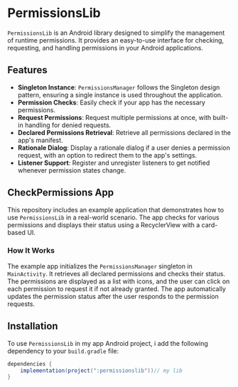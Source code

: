 # PermissionsLib

`PermissionsLib` is an Android library designed to simplify the management of runtime permissions. It provides an easy-to-use interface for checking, requesting, and handling permissions in your Android applications.

## Features

- **Singleton Instance**: `PermissionsManager` follows the Singleton design pattern, ensuring a single instance is used throughout the application.
- **Permission Checks**: Easily check if your app has the necessary permissions.
- **Request Permissions**: Request multiple permissions at once, with built-in handling for denied requests.
- **Declared Permissions Retrieval**: Retrieve all permissions declared in the app's manifest.
- **Rationale Dialog**: Display a rationale dialog if a user denies a permission request, with an option to redirect them to the app's settings.
- **Listener Support**: Register and unregister listeners to get notified whenever permission states change.

## CheckPermissions App

This repository includes an example application that demonstrates how to use `PermissionsLib` in a real-world scenario.
The app checks for various permissions and displays their status using a RecyclerView with a card-based UI.

### How It Works

The example app initializes the `PermissionsManager` singleton in `MainActivity`.
It retrieves all declared permissions and checks their status.
The permissions are displayed as a list with icons, and the user can click on each permission to request it if not already granted.
 The app automatically updates the permission status after the user responds to the permission requests.


## Installation

To use `PermissionsLib` in my app Android project,  i add the following dependency to your `build.gradle` file:

```gradle
dependencies {
    implementation(project(":permissionslib"))// my lib
}

